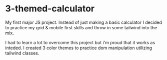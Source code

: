 # 3-themed-calculator

My first major JS project. Instead of just making a basic calculator I decided to practice my grid & mobile first skills and throw in some tailwind into the mix.

I had to learn a lot to overcome this project but i'm proud that it works as inteded. I created 3 color themes to practice dom manipulation utilizing tailwind classes.
